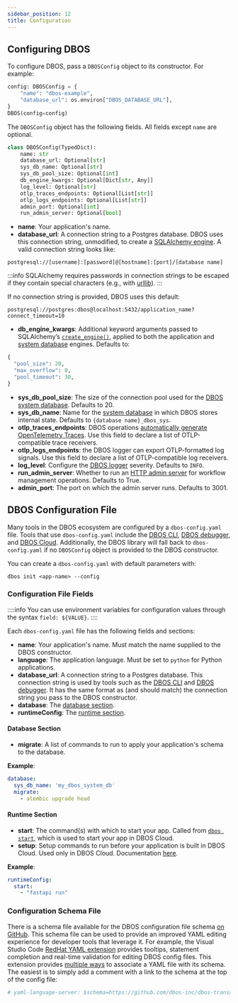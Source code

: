 ```yaml
---
sidebar_position: 12
title: Configuration
---
```


## Configuring DBOS

To configure DBOS, pass a `DBOSConfig` object to its constructor.
For example:

```python
config: DBOSConfig = {
    "name": "dbos-example",
    "database_url": os.environ["DBOS_DATABASE_URL"],
}
DBOS(config=config)
```

The `DBOSConfig` object has the following fields.
All fields except `name` are optional.

```python
class DBOSConfig(TypedDict):
    name: str
    database_url: Optional[str]
    sys_db_name: Optional[str]
    sys_db_pool_size: Optional[int]
    db_engine_kwargs: Optional[Dict[str, Any]]
    log_level: Optional[str]
    otlp_traces_endpoints: Optional[List[str]]
    otlp_logs_endpoints: Optional[List[str]]
    admin_port: Optional[int]
    run_admin_server: Optional[bool]
```

- **name**: Your application's name.
- **database_url**: A connection string to a Postgres database. DBOS uses this connection string, unmodified, to create a [SQLAlchemy engine](https://docs.sqlalchemy.org/en/20/core/engines.html).
A valid connection string looks like:

```
postgresql://[username]:[password]@[hostname]:[port]/[database name]
```

:::info
SQLAlchemy requires passwords in connection strings to be escaped if they contain special characters (e.g., with [urllib](https://docs.python.org/3/library/urllib.parse.html#urllib.parse.quote)).
:::

If no connection string is provided, DBOS uses this default:

```shell
postgresql://postgres:dbos@localhost:5432/application_name?connect_timeout=10
```

- **db_engine_kwargs**: Additional keyword arguments passed to SQLAlchemy’s [`create_engine()`](https://docs.sqlalchemy.org/en/20/core/engines.html#sqlalchemy.create_engine), applied to both the application and [system database](../../explanations/system-tables) engines. Defaults to:
```python
{
  "pool_size": 20,
  "max_overflow": 0,
  "pool_timeout": 30,
}
```

- **sys_db_pool_size**: The size of the connection pool used for the [DBOS system database](../../explanations/system-tables). Defaults to 20.
- **sys_db_name**: Name for the [system database](../../explanations/system-tables) in which DBOS stores internal state. Defaults to `{database name}_dbos_sys`.
- **otlp_traces_endpoints**: DBOS operations [automatically generate OpenTelemetry Traces](../tutorials/logging-and-tracing#tracing). Use this field to declare a list of OTLP-compatible trace receivers.
- **otlp_logs_endpoints**: the DBOS logger can export OTLP-formatted log signals. Use this field to declare a list of OTLP-compatible log receivers.
- **log_level**: Configure the [DBOS logger](../tutorials/logging-and-tracing#logging) severity. Defaults to `INFO`.
- **run_admin_server**: Whether to run an [HTTP admin server](../../production/self-hosting/admin-api.md) for workflow management operations. Defaults to True.
- **admin_port**: The port on which the admin server runs. Defaults to 3001.


## DBOS Configuration File

Many tools in the DBOS ecosystem are configured by a `dbos-config.yaml` file.
Tools that use `dbos-config.yaml` include the [DBOS CLI](./cli.md), [DBOS debugger](../tutorials/debugging.md), and [DBOS Cloud](../../production/dbos-cloud/deploying-to-cloud.md).
Additionally, the DBOS library will fall back to `dbos-config.yaml` if no `DBOSConfig` object is provided to the DBOS constructor.

You can create a `dbos-config.yaml` with default parameters with:

```shell
dbos init <app-name> --config
```

### Configuration File Fields

::::info
You can use environment variables for configuration values through the syntax `field: ${VALUE}`.
::::

Each `dbos-config.yaml` file has the following fields and sections:

- **name**: Your application's name. Must match the name supplied to the DBOS constructor.
- **language**: The application language. Must be set to `python` for Python applications.
- **database_url**: A connection string to a Postgres database. This connection string is used by tools such as the [DBOS CLI](./cli.md) and [DBOS debugger](../tutorials/debugging.md). It has the same format as (and should match) the connection string you pass to the DBOS constructor.
- **database**: The [database section](#database-section).
- **runtimeConfig**: The [runtime section](#runtime-section).

#### Database Section

- **migrate**: A list of commands to run to apply your application's schema to the database. 

**Example**:

```yaml
database:
  sys_db_name: 'my_dbos_system_db'
  migrate:
    - alembic upgrade head
```

#### Runtime Section

- **start**: The command(s) with which to start your app. Called from [`dbos start`](../reference/cli.md#dbos-start), which is used to start your app in DBOS Cloud.
- **setup**: Setup commands to run before your application is built in DBOS Cloud. Used only in DBOS Cloud. Documentation [here](../../production/dbos-cloud/application-management.md#customizing-microvm-setup).

**Example**:

```yaml
runtimeConfig:
  start:
    - "fastapi run"
```

### Configuration Schema File

There is a schema file available for the DBOS configuration file schema [on GitHub](https://github.com/dbos-inc/dbos-transact-py/blob/main/dbos/dbos-config.schema.json).
This schema file can be used to provide an improved YAML editing experience for developer tools that leverage it.
For example, the Visual Studio Code [RedHat YAML extension](https://marketplace.visualstudio.com/items?itemName=redhat.vscode-yaml) provides tooltips, statement completion and real-time validation for editing DBOS config files.
This extension provides [multiple ways](https://github.com/redhat-developer/vscode-yaml#associating-schemas) to associate a YAML file with its schema.
The easiest is to simply add a comment with a link to the schema at the top of the config file:

```yaml
# yaml-language-server: $schema=https://github.com/dbos-inc/dbos-transact-py/blob/main/dbos/dbos-config.schema.json
```
